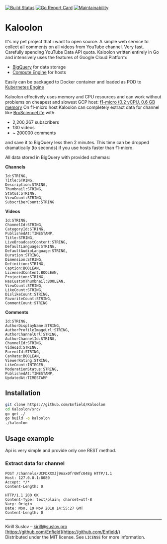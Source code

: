 [![Build Status](https://travis-ci.com/Enfield/Kaloolon.svg?branch=master)](https://travis-ci.com/Enfield/Kaloolon)
[![Go Report Card](https://goreportcard.com/badge/github.com/Enfield/Kaloolon)](https://goreportcard.com/report/github.com/Enfield/Kaloolon)
[![Maintainability](https://api.codeclimate.com/v1/badges/fb2f399b5f5391538ee2/maintainability)](https://codeclimate.com/github/Enfield/Kaloolon/maintainability)
# Kaloolon
It's my pet project that i want to open source.
A simple web service to collect all comments on all videos from YouTube channel.
Very fast. Carefully spending YouTube Data API quota.
Kaloolon written entirely in Go and intensively uses the features of Google Cloud Platform:
* [BigQuery](https://cloud.google.com/bigquery/) for data storage
* [Compute Engine](https://cloud.google.com/compute/) for hosts

Easily can be packaged to Docker container and loaded as POD to [Kubernetes Engine](https://cloud.google.com/kubernetes-engine/)

Kaloolon effectively uses memory and CPU resources and can work without problems on cheapest and slowest GCP host: [f1-micro (0.2 vCPU, 0.6 GB memory](https://cloud.google.com/compute/docs/machine-types)
On f1-micro host Kaloolon can completely extract data for channel like [BroScienceLife](https://www.youtube.com/channel/UCduKuJToxWPizJ7I2E6n1kA) with:
* 2,200,267 subscribers
* 130 videos
* ~ 200000 comments

and save it to BigQuery less then 2 minutes. This time can be dropped dramatically (to seconds) if you use hosts faster than f1-micro.

All data stored in BigQuery with provided schemas:

**Channels**
```plsql
Id:STRING,
Title:STRING,
Description:STRING,
Thumbnail:STRING,
Status:STRING,
ViewCount:STRING,
SubscriberCount:STRING
```
**Videos**
```plsql
Id:STRING,
ChannelId:STRING,
CategoryId:STRING,
PublishedAt:TIMESTAMP,
Title:STRING,
LiveBroadcastContent:STRING,
DefaultLanguage:STRING,
DefaultAudioLanguage:STRING,
Duration:STRING,
Dimension:STRING,
Definition:STRING,
Caption:BOOLEAN,
LicensedContent:BOOLEAN,
Projection:STRING,
HasCustomThumbnail:BOOLEAN,
ViewCount:STRING,
LikeCount:STRING,
DislikeCount:STRING,
FavoriteCount:STRING,
CommentCount:STRING
```
**Comments**
```plsql
Id:STRING,
AuthorDisplayName:STRING,
AuthorProfileImageUrl:STRING,
AuthorChannelUrl:STRING,
AuthorChannelId:STRING,
ChannelId:STRING,
VideoId:STRING,
ParentId:STRING,
CanRate:BOOLEAN,
ViewerRating:STRING,
LikeCount:INTEGER,
ModerationStatus:STRING,
PublishedAt:TIMESTAMP,
UpdatedAt:TIMESTAMP
```
## Installation
```sh
git clone https://github.com/Enfield/Kaloolon
cd Kaloolon/src/
go get ./
go build -o kaloolon
./kaloolon
```
## Usage example
Api is very simple and provide only one REST method.
### Extract data for channel
```http
POST /channels/UCPDXXXJj9nax0fr0Wfc048g HTTP/1.1
Host: 127.0.0.1:8080
Accept: */*
Content-Length: 0

HTTP/1.1 200 OK
Content-Type: text/plain; charset=utf-8
Vary: Origin
Date: Mon, 19 Nov 2018 14:55:27 GMT
Content-Length: 0
```
---
Kirill Suslov – kirill@suslov.pro  
[https://github.com/Enfield](https://github.com/Enfield/)  
Distributed under the MIT license. See ``LICENSE`` for more information.  
